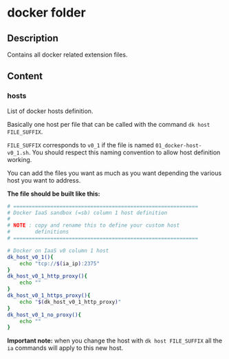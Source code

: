 # docker folder

## Description

Contains all docker related extension files.

## Content

### hosts

List of docker hosts definition.

Basically one host per file that can be called with the command ```dk host FILE_SUFFIX```.

```FILE_SUFFIX``` corresponds to ```v0_1``` if the file is named ```01_docker-host-v0_1.sh```. You should respect this naming convention to allow host definition working.

You can add the files you want as much as you want depending the various host you want to address.

**The file should be built like this:**

```bash
# ============================================================
# Docker IaaS sandbox (=sb) column 1 host definition
#
# NOTE : copy and rename this to define your custom host
#        definitions
# ============================================================

# Docker on IaaS v0 column 1 host
dk_host_v0_1(){
    echo "tcp://$(ia_ip):2375"
}
dk_host_v0_1_http_proxy(){
    echo ""
}
dk_host_v0_1_https_proxy(){
    echo "$(dk_host_v0_1_http_proxy)"
}
dk_host_v0_1_no_proxy(){
    echo ""
}
```

**Important note:** when you change the host with ```dk host FILE_SUFFIX``` all the ```ia``` commands will apply to this new host.
